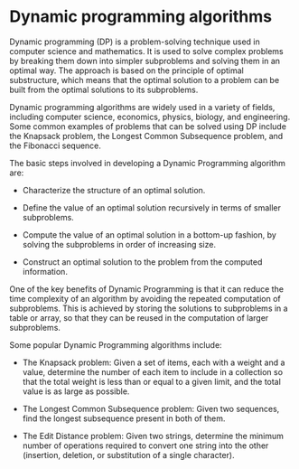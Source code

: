 # Dynamic programming algorithms

Dynamic programming (DP) is a problem-solving technique used in computer science and mathematics. It is used to solve complex problems by breaking them down into simpler subproblems and solving them in an optimal way. The approach is based on the principle of optimal substructure, which means that the optimal solution to a problem can be built from the optimal solutions to its subproblems.

Dynamic programming algorithms are widely used in a variety of fields, including computer science, economics, physics, biology, and engineering. Some common examples of problems that can be solved using DP include the Knapsack problem, the Longest Common Subsequence problem, and the Fibonacci sequence.

The basic steps involved in developing a Dynamic Programming algorithm are:

* Characterize the structure of an optimal solution.

* Define the value of an optimal solution recursively in terms of smaller subproblems.

* Compute the value of an optimal solution in a bottom-up fashion, by solving the subproblems in order of increasing size.

* Construct an optimal solution to the problem from the computed information.

One of the key benefits of Dynamic Programming is that it can reduce the time complexity of an algorithm by avoiding the repeated computation of subproblems. This is achieved by storing the solutions to subproblems in a table or array, so that they can be reused in the computation of larger subproblems.

Some popular Dynamic Programming algorithms include:

* The Knapsack problem: Given a set of items, each with a weight and a value, determine the number of each item to include in a collection so that the total weight is less than or equal to a given limit, and the total value is as large as possible.

* The Longest Common Subsequence problem: Given two sequences, find the longest subsequence present in both of them.

* The Edit Distance problem: Given two strings, determine the minimum number of operations required to convert one string into the other (insertion, deletion, or substitution of a single character).

